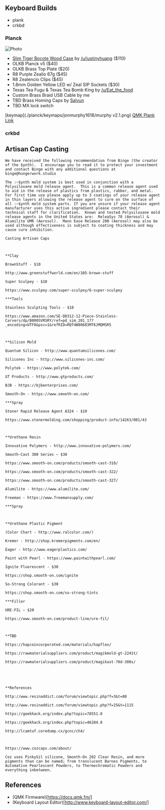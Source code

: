 ## Keyboard Builds
- plank
- crkbd

### Planck
![Photo](photo.jpg)
- [Slim Tiger Bocote Wood Case](https://imgur.com/a/taMeYja) by [/u/justinyhuang](https://old.reddit.com/u/justinyhuang) ($110)
- OLKB Planck v5 ($40)
- OLKB Brass Top Plate ($20)
- R8 Purple Zealio 67g ($45)
- R8 Zealencio Clips ($45)
- 1.8mm Golden Yellow LED w/ Zeal SIP Sockets ($30)
- Texas Tea Fugu & Texas Tea Bomb King by [/u/Eat_the_food](https://old.reddit.com/user/eat_the_food)
- Custom Brass Braid USB Cable by me 
- TBD Brass Homing Caps by [Salvun](https://instagram.com/salvun/)
- TBD MX lock switch

[keymap](./planck/keymaps/jonmurphy1618/murphy v2.1.png)
[QMK Plank Link](https://github.com/qmk/qmk_firmware/tree/master/keyboards/planck)

### crkbd





## Artisan Cap Casting
```
We have received the following recommendation from Binge (the creator of the $ynth).  I encourage you to read it to protect your investment and contact Binge with any additional questions at binge@hungerwork.studio 

The :~$ynth mold system is best used in conjunction with a Polysiloxane mold release agent.  This is a common release agent used to aid in the release of plastics from plastics, rubber, and metal.  For first time use please apply up to 3 coatings of your release agent in thin layers allowing the release agent to cure on the surface of all :~$ynth mold system parts. If you are unsure if your release agent manufacturer uses this active ingredient please contact their technical staff for clarification.  Known and tested Polysiloxane mold release agents in the United States are:  ReleaSys 78 (Aerosol) & Alumilite UMR (Aerosol).  Mann Ease Release 200 (Aerosol) may also be used although effectiveness is subject to coating thickness and may cause cure inhibition.
```

```
Casting Artisan Caps

 

**Clay

BrownStuff - $10

http://www.greenstuffworld.com/en/105-brown-stuff

Super Sculpey - $10

https://www.sculpey.com/super-sculpey/6-super-sculpey

***Tools

Stainless Sculpting Tools - $10

https://www.amazon.com/SE-DD312-12-Piece-Stainless-Carvers/dp/B000SVRSRY/ref=pd_sim_201_17?_encoding=UTF8&psc=1&refRID=RQT4W80683MT6JMQMSR5

 

**Silicon Mold

Quantum Silicon - http://www.quantumsilicones.com/

Silicones Inc - http://www.silicones-inc.com/

Polytek - https://www.polytek.com/

GT Products - http://www.gtproducts.com/

BJB - https://bjbenterprises.com/

Smooth-On - https://www.smooth-on.com/

***Spray

Stoner Rapid Release Agent A324 - $10

https://www.stonermolding.com/shopping/product-info/14263/001/43

 

**Urethane Resin

Innovative Polymers - http://www.innovative-polymers.com/

Smooth-Cast 300 Series – $30

https://www.smooth-on.com/products/smooth-cast-310/

https://www.smooth-on.com/products/smooth-cast-322/

https://www.smooth-on.com/products/smooth-cast-327/

Alumilite - https://www.alumilite.com/

Freeman - https://www.freemansupply.com/

***Spray

 

**Urethane Plastic Pigment

(Color Chart - http://www.ralcolor.com/)

Kremer - http://shop.kremerpigments.com/en/

Eager - http://www.eagerplastics.com/

Paint with Pearl - https://www.paintwithpearl.com/

Ignite Fluorescent - $30

https://shop.smooth-on.com/ignite

So-Strong Colorant - $30

https://shop.smooth-on.com/so-strong-tints

***Filler

URE-FIL – $20

https://www.smooth-on.com/product-line/ure-fil/

 

**TBD

https://hapcoincorporated.com/materials/hapflex/

https://rawmaterialsuppliers.com/product/magikmold-gt-2241t/

https://rawmaterialsuppliers.com/product/magikast-70d-300s/

 

 

**References

http://www.resinaddict.com/forum/viewtopic.php?f=3&t=80

http://www.resinaddict.com/forum/viewtopic.php?f=25&t=1115

https://geekhack.org/index.php?topic=78551.0

https://geekhack.org/index.php?topic=46284.0

http://lcamtuf.coredump.cx/gcnc/ch4/

 

https://www.cozcaps.com/about/

Coz uses PinkySil silicone, Smooth-On 202 Clear Resin, and more pigments than can be named; from translucent Barnes Pigments, to Automative Pearlescent Powders, to Thermochromatic Powders and everything inbetween.
```

## References
- (QMK Firmware)[https://docs.qmk.fm/]
- (Keyboard Layout Editor)[http://www.keyboard-layout-editor.com/]
